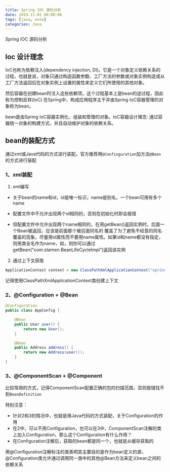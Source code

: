 ```yaml
---
title: Spring IOC 源码分析
date: 2019-11-01 00:00:00
tags: [java, note]
categories: Java
---
```


Spring IOC 源码分析

<!-- more -->

## Ioc 设计理念

IoC也称为依赖注⼊(dependency injection, DI)。它是⼀个对象定义依赖关系的过程，也就是说，对象只通过构造函数参数、⼯⼚⽅法的参数或对象实例构造或从⼯⼚⽅法返回后在对象实例上设置的属性来定义它们所使⽤的其他对象。

然后容器在创建bean时注⼊这些依赖项。这个过程基本上是bean的逆过程，因此称为控制反转(IoC) 在Spring中，构成应⽤程序主⼲并由Spring IoC容器管理的对象称为bean。

bean是由Spring IoC容器实例化、组装和管理的对象。IoC容器设计理念: 通过容器统⼀对象的构建⽅式，并且⾃动维护对象的依赖关系。

## bean的装配方式

通过xml或Java代码的方式进行装配，官方推荐用`@Confinguration`加方法`@Bean`的方式进行装配

### 1、xml装配

1. xml编写

- 关于bean的name和id，id是唯一标识，name是别名，一个bean可用有多个name

- 配置文件中不允许出现两个id相同的，否则在初始化时即会报错

- 但配置文件中允许出现两个name相同的，在用getBean()返回实例时，后面一个Bean被返回，应该是前面那个被后面同名的 覆盖了为了避免不经意的同名覆盖的现象，尽量用id属性而不要用name属性。如果id和name都没有指定，则用类全名作为name，如，则你可以通过getBean("com.stamen.BeanLifeCycleImpl")返回该实例

2. 通过上下文获取

```java
ApplicationContext context = new ClassPathXmlApplicationContext("spring.xml");
```

记得使用ClassPathXmlApplicationContext类创建上下文

### 2、@Configuration + @Bean

```java
@Configuration
public class AppConfig { 

    @Bean
    public User user() { 
        return new User(); 
    }

    @Bean
	public Address address() {
		return new Address(user());
	}
}
```

### 3、@ComponentScan + @Component

比较常用的方式，记得ComponentScan配置正确的包的扫描范围，否则报错找不到`BeanDefinition`

特别注意：

- 针对2和3的情况中，也就是用Java代码的方式装配，关于Configuration的作用
- 在2中，可以不用Configuration，也可以在3中，ComponentScan注解的类上加入Configuration，那么这个Configuration有什么作用？
- 在Configuration注解后，获取的bean都是同一个，也就是从缓存获取的

用@Configuration注解标注的类表明其主要目的是作为bean定义的源，@Configuration类允许通过调用同一类中的其他@Bean方法来定义bean之间的依赖关系